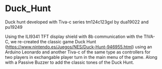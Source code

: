 # Duck_Hunt
Duck hunt developed with Tiva-c series tm124c123gxl by dua19022 and pu19249

Using the ILI9341 TFT display shield with 8b communication with the TIVA-C, we re-created the classic game Duck Hunt (https://www.nintendo.es/Juegos/NES/Duck-Hunt-946955.html) using an Arduino Leonardo and another Tiva-c of the same type as controllers for two players in exchangable player turn in the main menu of the game. Along with a Passive Buzzer to add the classic tones of the Duck Hunt.

